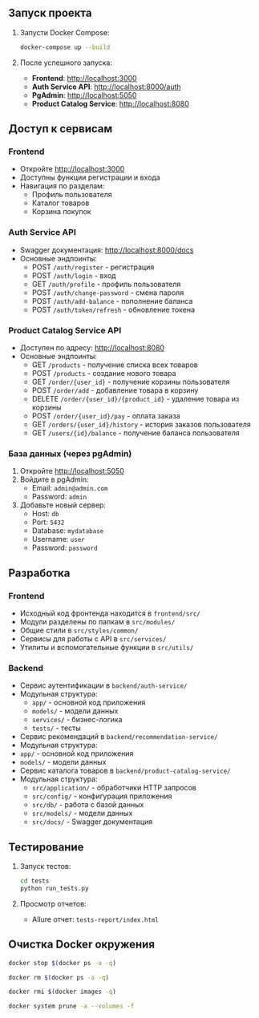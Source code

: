 ## Запуск проекта

1. Запусти Docker Compose:

   ```bash
   docker-compose up --build
   ```

2. После успешного запуска:

   - **Frontend**: [http://localhost:3000](http://localhost:3000)
   - **Auth Service API**: [http://localhost:8000/auth](http://localhost:8000/auth)
   - **PgAdmin**: [http://localhost:5050](http://localhost:5050)
   - **Product Catalog Service**: [http://localhost:8080](http://localhost:8080)

## Доступ к сервисам

### Frontend
- Откройте [http://localhost:3000](http://localhost:3000)
- Доступны функции регистрации и входа
- Навигация по разделам:
  - Профиль пользователя
  - Каталог товаров
  - Корзина покупок

### Auth Service API
- Swagger документация: [http://localhost:8000/docs](http://localhost:8000/docs)
- Основные эндпоинты:
  - POST `/auth/register` - регистрация
  - POST `/auth/login` - вход
  - GET `/auth/profile` - профиль пользователя
  - POST `/auth/change-password` - смена пароля
  - POST `/auth/add-balance` - пополнение баланса
  - POST `/auth/token/refresh` - обновление токена

### Product Catalog Service API
- Доступен по адресу: [http://localhost:8080](http://localhost:8080)
- Основные эндпоинты:
  - GET `/products` - получение списка всех товаров
  - POST `/products` - создание нового товара
  - GET `/order/{user_id}` - получение корзины пользователя
  - POST `/order/add` - добавление товара в корзину
  - DELETE `/order/{user_id}/{product_id}` - удаление товара из корзины
  - POST `/order/{user_id}/pay` - оплата заказа
  - GET `/orders/{user_id}/history` - история заказов пользователя
  - GET `/users/{id}/balance` - получение баланса пользователя

### База данных (через pgAdmin)
1. Откройте [http://localhost:5050](http://localhost:5050)
2. Войдите в pgAdmin:
   - Email: `admin@admin.com`
   - Password: `admin`
3. Добавьте новый сервер:
   - Host: `db`
   - Port: `5432`
   - Database: `mydatabase`
   - Username: `user`
   - Password: `password`

## Разработка

### Frontend
- Исходный код фронтенда находится в `frontend/src/`
- Модули разделены по папкам в `src/modules/`
- Общие стили в `src/styles/common/`
- Сервисы для работы с API в `src/services/`
- Утилиты и вспомогательные функции в `src/utils/`

### Backend
- Сервис аутентификации в `backend/auth-service/`
- Модульная структура:
  - `app/` - основной код приложения
  - `models/` - модели данных
  - `services/` - бизнес-логика
  - `tests/` - тесты
- Сервис рекомендаций в `backend/recommendation-service/`
- Модульная структура:
 - `app/` - основной код приложения
 - `models/` - модели данных
- Сервис каталога товаров в `backend/product-catalog-service/`
- Модульная структура:
  - `src/application/` - обработчики HTTP запросов
  - `src/config/` - конфигурация приложения
  - `src/db/` - работа с базой данных
  - `src/models/` - модели данных
  - `src/docs/` - Swagger документация

## Тестирование

1. Запуск тестов:
   ```bash
   cd tests
   python run_tests.py
   ```

2. Просмотр отчетов:
   - Allure отчет: `tests-report/index.html`

## Очистка Docker окружения

```bash
docker stop $(docker ps -a -q)

docker rm $(docker ps -a -q)

docker rmi $(docker images -q)

docker system prune -a --volumes -f
```
